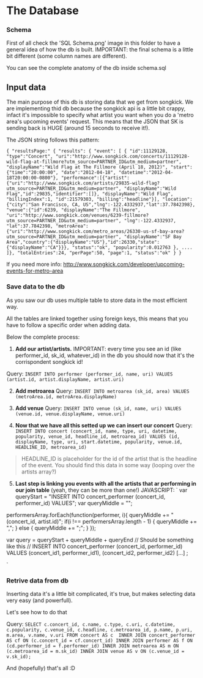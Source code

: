 # The Database

### Schema

First of all check the 'SQL Schema.png' image in this folder to have a general idea of how the db is built. IMPORTANT: the final schema is a little bit different (some column names are different).

You can see the complete anatomy of the db inside schema.sql

## Input data

The main purpose of this db is storing data that we get from songkick.
We are implementing thid db because the songkick api is a little bit crappy, infact it's impossible to specify what artist you want when you do a 'metro area's upcoming events' request. This means that the JSON that SK is sending back is HUGE (around 15 seconds to receive it!).

The JSON string follows this pattern:

`
{
  "resultsPage:" {
    "results": { "event": [
      {
        "id":11129128,
        "type":"Concert",
        "uri":"http://www.songkick.com/concerts/11129128-wild-flag-at-fillmore?utm_source=PARTNER_ID&utm_medium=partner",
        "displayName":"Wild Flag at The Fillmore (April 18, 2012)",
        "start":{"time":"20:00:00",
                 "date":"2012-04-18",
                 "datetime":"2012-04-18T20:00:00-0800"},
        "performance":[{"artist":{"uri":"http://www.songkick.com/artists/29835-wild-flag?utm_source=PARTNER_ID&utm_medium=partner",
                                  "displayName":"Wild Flag","id":29835,"identifier":[]},
                        "displayName":"Wild Flag",
                        "billingIndex":1,
                        "id":21579303,
                        "billing":"headline"}],
        "location":{"city":"San Francisco, CA, US","lng":-122.4332937,"lat":37.7842398},
        "venue":{"id":6239,
                 "displayName":"The Fillmore",
                 "uri":"http://www.songkick.com/venues/6239-fillmore?utm_source=PARTNER_ID&utm_medium=partner",
                 "lng":-122.4332937, "lat":37.7842398,
                 "metroArea":{"uri":"http://www.songkick.com/metro_areas/26330-us-sf-bay-area?utm_source=PARTNER_ID&utm_medium=partner",
                              "displayName":"SF Bay Area","country":{"displayName":"US"},"id":26330,"state":{"displayName":"CA"}}},
        "status":"ok",
        "popularity":0.012763
      }, ....
    ]},
    "totalEntries":24,
    "perPage":50,
    "page":1,
    "status":"ok"
  }
}
`

If you need more info: http://www.songkick.com/developer/upcoming-events-for-metro-area

### Save data to the db

As you saw our db uses multiple table to store data in the most efficient way.

All the tables are linked together using foreign keys, this means that you have to follow a specific order when adding data.

Below the complete process:

1. **Add our artist/artists.**
IMPORTANT: every time you see an id (like performer_id, sk_id, whatever_id) in the db you should now that it's the corrispondent songkick id!

Query:
`
INSERT INTO performer (performer_id, name, uri) VALUES (artist.id, artist.displayName, artist.uri)
`

2. **Add metroarea**
Query:
`
INSERT INTO metroarea (sk_id, area) VALUES (metroArea.id, metroArea.displayName)
`

3. **Add venue**
Query:
`
INSERT INTO venue (sk_id, name, uri) VALUES (venue.id, venue.displayName, venue.uri)
`

4. **Now that we have all this setted up we can insert our concert**
Query:
`
INSERT INTO concert (concert_id, name, type, uri, datetime, popularity, venue_id, headline_id, metroarea_id) VALUES (id, displayName, type, uri, start.datetime, popularity, venue.id, HEADLINE_ID, metroarea_id)
`

> HEADLINE_ID is placeholder for the id of the artist that is the headline of the event. You should find this data in some way (looping over the artists array?)

5. **Last step is linking you events with all the artists that ar performing in our join table** (yeah, they can be more than one!)
JAVASCRIPT:
`
var queryStart = "INSERT INTO concert_performer (concert_id, performer_id) VALUES";
var queryMiddle = "";

performersArray.forEach(function(performer, i){
  queryMiddle += "(concert_id, artist.id)";
  if(i !== performersArray.length - 1) {
    queryMiddle += ","; 
  } else {
    queryMiddle += ";"; 
  }
});

var query = queryStart + queryMiddle + queryEnd
// Should be something like this
// INSERT INTO concert_performer (concert_id, performer_id) VALUES (concert_id1, performer_id1), (concert_id2, performer_id2) [...] ;

`

### Retrive data from db
Inserting data it's a little bit complicated, it's true, but makes selecting data very easy (and powerfull).

Let's see how to do that

Query:
`
SELECT c.concert_id,
       c.name,
       c.type,
       c.uri,
       c.datetime,
       c.popularity,
       c.venue_id,
       c.headline,
       c.metroarea_id,
       p.name,
       p.uri,
       m.area,
       v.name,
       v.uri
       FROM concert AS c 
  INNER JOIN concert_performer AS cf ON (c.concert_id = cf.concert_id)
  INNER JOIN performer AS f ON (cd.performer_id = f.performer_id)
  INNER JOIN metroarea AS m ON (c.metroarea_id = m.sk_id)
  INNER JOIN venue AS v ON (c.venue_id = v.sk_id);
`

And (hopefully) that's all :D




